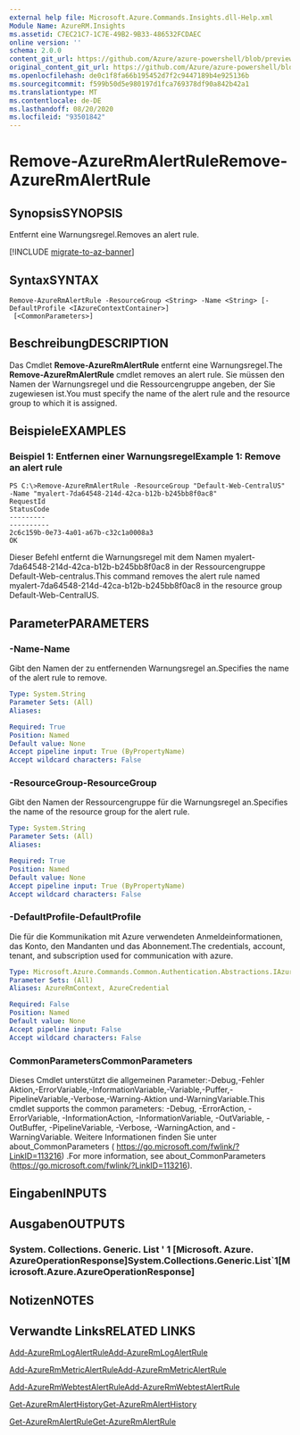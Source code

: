 ```yaml
---
external help file: Microsoft.Azure.Commands.Insights.dll-Help.xml
Module Name: AzureRM.Insights
ms.assetid: C7EC21C7-1C7E-49B2-9B33-486532FCDAEC
online version: ''
schema: 2.0.0
content_git_url: https://github.com/Azure/azure-powershell/blob/preview/src/ResourceManager/Insights/Commands.Insights/help/Remove-AzureRmAlertRule.md
original_content_git_url: https://github.com/Azure/azure-powershell/blob/preview/src/ResourceManager/Insights/Commands.Insights/help/Remove-AzureRmAlertRule.md
ms.openlocfilehash: de0c1f8fa66b195452d7f2c9447189b4e925136b
ms.sourcegitcommit: f599b50d5e980197d1fca769378df90a842b42a1
ms.translationtype: MT
ms.contentlocale: de-DE
ms.lasthandoff: 08/20/2020
ms.locfileid: "93501842"
---
```

# <span data-ttu-id="2229b-101">Remove-AzureRmAlertRule</span><span class="sxs-lookup"><span data-stu-id="2229b-101">Remove-AzureRmAlertRule</span></span>

## <span data-ttu-id="2229b-102">Synopsis</span><span class="sxs-lookup"><span data-stu-id="2229b-102">SYNOPSIS</span></span>
<span data-ttu-id="2229b-103">Entfernt eine Warnungsregel.</span><span class="sxs-lookup"><span data-stu-id="2229b-103">Removes an alert rule.</span></span>

[!INCLUDE [migrate-to-az-banner](../../includes/migrate-to-az-banner.md)]

## <span data-ttu-id="2229b-104">Syntax</span><span class="sxs-lookup"><span data-stu-id="2229b-104">SYNTAX</span></span>

```
Remove-AzureRmAlertRule -ResourceGroup <String> -Name <String> [-DefaultProfile <IAzureContextContainer>]
 [<CommonParameters>]
```

## <span data-ttu-id="2229b-105">Beschreibung</span><span class="sxs-lookup"><span data-stu-id="2229b-105">DESCRIPTION</span></span>
<span data-ttu-id="2229b-106">Das Cmdlet **Remove-AzureRmAlertRule** entfernt eine Warnungsregel.</span><span class="sxs-lookup"><span data-stu-id="2229b-106">The **Remove-AzureRmAlertRule** cmdlet removes an alert rule.</span></span>
<span data-ttu-id="2229b-107">Sie müssen den Namen der Warnungsregel und die Ressourcengruppe angeben, der Sie zugewiesen ist.</span><span class="sxs-lookup"><span data-stu-id="2229b-107">You must specify the name of the alert rule and the resource group to which it is assigned.</span></span>

## <span data-ttu-id="2229b-108">Beispiele</span><span class="sxs-lookup"><span data-stu-id="2229b-108">EXAMPLES</span></span>

### <span data-ttu-id="2229b-109">Beispiel 1: Entfernen einer Warnungsregel</span><span class="sxs-lookup"><span data-stu-id="2229b-109">Example 1: Remove an alert rule</span></span>
```
PS C:\>Remove-AzureRmAlertRule -ResourceGroup "Default-Web-CentralUS" -Name "myalert-7da64548-214d-42ca-b12b-b245bb8f0ac8"
RequestId                                                                                                    StatusCode
---------                                                                                                    ----------
2c6c159b-0e73-4a01-a67b-c32c1a0008a3                                                                                 OK
```

<span data-ttu-id="2229b-110">Dieser Befehl entfernt die Warnungsregel mit dem Namen myalert-7da64548-214d-42ca-b12b-b245bb8f0ac8 in der Ressourcengruppe Default-Web-centralus.</span><span class="sxs-lookup"><span data-stu-id="2229b-110">This command removes the alert rule named myalert-7da64548-214d-42ca-b12b-b245bb8f0ac8 in the resource group Default-Web-CentralUS.</span></span>

## <span data-ttu-id="2229b-111">Parameter</span><span class="sxs-lookup"><span data-stu-id="2229b-111">PARAMETERS</span></span>

### <span data-ttu-id="2229b-112">-Name</span><span class="sxs-lookup"><span data-stu-id="2229b-112">-Name</span></span>
<span data-ttu-id="2229b-113">Gibt den Namen der zu entfernenden Warnungsregel an.</span><span class="sxs-lookup"><span data-stu-id="2229b-113">Specifies the name of the alert rule to remove.</span></span>

```yaml
Type: System.String
Parameter Sets: (All)
Aliases: 

Required: True
Position: Named
Default value: None
Accept pipeline input: True (ByPropertyName)
Accept wildcard characters: False
```

### <span data-ttu-id="2229b-114">-ResourceGroup</span><span class="sxs-lookup"><span data-stu-id="2229b-114">-ResourceGroup</span></span>
<span data-ttu-id="2229b-115">Gibt den Namen der Ressourcengruppe für die Warnungsregel an.</span><span class="sxs-lookup"><span data-stu-id="2229b-115">Specifies the name of the resource group for the alert rule.</span></span>

```yaml
Type: System.String
Parameter Sets: (All)
Aliases: 

Required: True
Position: Named
Default value: None
Accept pipeline input: True (ByPropertyName)
Accept wildcard characters: False
```

### <span data-ttu-id="2229b-116">-DefaultProfile</span><span class="sxs-lookup"><span data-stu-id="2229b-116">-DefaultProfile</span></span>
<span data-ttu-id="2229b-117">Die für die Kommunikation mit Azure verwendeten Anmeldeinformationen, das Konto, den Mandanten und das Abonnement.</span><span class="sxs-lookup"><span data-stu-id="2229b-117">The credentials, account, tenant, and subscription used for communication with azure.</span></span>

```yaml
Type: Microsoft.Azure.Commands.Common.Authentication.Abstractions.IAzureContextContainer
Parameter Sets: (All)
Aliases: AzureRmContext, AzureCredential

Required: False
Position: Named
Default value: None
Accept pipeline input: False
Accept wildcard characters: False
```

### <span data-ttu-id="2229b-118">CommonParameters</span><span class="sxs-lookup"><span data-stu-id="2229b-118">CommonParameters</span></span>
<span data-ttu-id="2229b-119">Dieses Cmdlet unterstützt die allgemeinen Parameter:-Debug,-Fehler Aktion,-ErrorVariable,-InformationVariable,-Variable,-Puffer,-PipelineVariable,-Verbose,-Warning-Aktion und-WarningVariable.</span><span class="sxs-lookup"><span data-stu-id="2229b-119">This cmdlet supports the common parameters: -Debug, -ErrorAction, -ErrorVariable, -InformationAction, -InformationVariable, -OutVariable, -OutBuffer, -PipelineVariable, -Verbose, -WarningAction, and -WarningVariable.</span></span> <span data-ttu-id="2229b-120">Weitere Informationen finden Sie unter about_CommonParameters ( https://go.microsoft.com/fwlink/?LinkID=113216) .</span><span class="sxs-lookup"><span data-stu-id="2229b-120">For more information, see about_CommonParameters (https://go.microsoft.com/fwlink/?LinkID=113216).</span></span>

## <span data-ttu-id="2229b-121">Eingaben</span><span class="sxs-lookup"><span data-stu-id="2229b-121">INPUTS</span></span>

## <span data-ttu-id="2229b-122">Ausgaben</span><span class="sxs-lookup"><span data-stu-id="2229b-122">OUTPUTS</span></span>

### <span data-ttu-id="2229b-123">System. Collections. Generic. List ' 1 [Microsoft. Azure. AzureOperationResponse]</span><span class="sxs-lookup"><span data-stu-id="2229b-123">System.Collections.Generic.List\`1[Microsoft.Azure.AzureOperationResponse]</span></span>

## <span data-ttu-id="2229b-124">Notizen</span><span class="sxs-lookup"><span data-stu-id="2229b-124">NOTES</span></span>

## <span data-ttu-id="2229b-125">Verwandte Links</span><span class="sxs-lookup"><span data-stu-id="2229b-125">RELATED LINKS</span></span>

[<span data-ttu-id="2229b-126">Add-AzureRmLogAlertRule</span><span class="sxs-lookup"><span data-stu-id="2229b-126">Add-AzureRmLogAlertRule</span></span>](./Add-AzureRmLogAlertRule.md)

[<span data-ttu-id="2229b-127">Add-AzureRmMetricAlertRule</span><span class="sxs-lookup"><span data-stu-id="2229b-127">Add-AzureRmMetricAlertRule</span></span>](./Add-AzureRmMetricAlertRule.md)

[<span data-ttu-id="2229b-128">Add-AzureRmWebtestAlertRule</span><span class="sxs-lookup"><span data-stu-id="2229b-128">Add-AzureRmWebtestAlertRule</span></span>](./Add-AzureRmWebtestAlertRule.md)

[<span data-ttu-id="2229b-129">Get-AzureRmAlertHistory</span><span class="sxs-lookup"><span data-stu-id="2229b-129">Get-AzureRmAlertHistory</span></span>](./Get-AzureRmAlertHistory.md)

[<span data-ttu-id="2229b-130">Get-AzureRmAlertRule</span><span class="sxs-lookup"><span data-stu-id="2229b-130">Get-AzureRmAlertRule</span></span>](./Get-AzureRmAlertRule.md)


